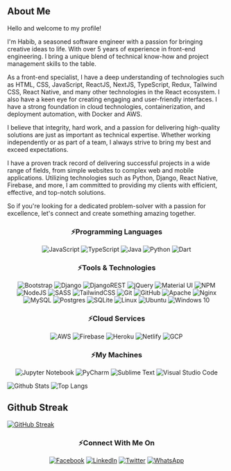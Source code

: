 <h2 align="left">About Me</h2>
<div align="left">
<p>Hello and welcome to my profile!</p>

<p>I'm Habib, a seasoned software engineer with a passion for bringing creative ideas to life. With over 5 years of experience in front-end engineering. I bring a unique blend of technical know-how and project management skills to the table.</p>

<p>As a front-end specialist, I have a deep understanding of technologies such as HTML, CSS, JavaScript, ReactJS, NextJS, TypeScript, Redux, Tailwind CSS, React Native, and many other technologies in the React ecosystem. I also have a keen eye for creating engaging and user-friendly interfaces. I have a strong foundation in cloud technologies, containerization, and deployment automation, with Docker and AWS.</p>

<p>I believe that integrity, hard work, and a passion for delivering high-quality solutions are just as important as technical expertise. Whether working independently or as part of a team, I always strive to bring my best and exceed expectations.</p>

<p>I have a proven track record of delivering successful projects in a wide range of fields, from simple websites to complex web and mobile applications. Utilizing technologies such as Python, Django, React Native, Firebase, and more, I am committed to providing my clients with efficient, effective, and top-notch solutions.</p>

<p>So if you're looking for a dedicated problem-solver with a passion for excellence, let's connect and create something amazing together.</p>
</div>

<h3 align="center">⚡Programming Languages</h3>
<p align="center">
  <img
    alt="JavaScript"
    src="https://img.shields.io/badge/javascript-%23323330.svg?style=for-the-badge&logo=javascript&logoColor=%23F7DF1E"
  />
  <img
    alt="TypeScript"
    src="https://img.shields.io/badge/typescript-%23007ACC.svg?style=for-the-badge&logo=typescript&logoColor=white"
  />
  <img
    alt="Java"
    src="https://img.shields.io/badge/java-%23ED8B00.svg?style=for-the-badge&logo=java&logoColor=white"
  />
  <img
    alt="Python"
    src="https://img.shields.io/badge/python-3670A0?style=for-the-badge&logo=python&logoColor=ffdd54"
  />
  <img
    alt="Dart"
    src="https://img.shields.io/badge/dart-%230175C2.svg?style=for-the-badge&logo=dart&logoColor=white"
  />
</p>

<h3 align="center">⚡Tools & Technologies</h3>
<p align="center">
  <img
    alt="Bootstrap"
    src="https://img.shields.io/badge/bootstrap-%23563D7C.svg?style=for-the-badge&logo=bootstrap&logoColor=white"
  />
  <img
    alt="Django"
    src="https://img.shields.io/badge/django-%23092E20.svg?style=for-the-badge&logo=django&logoColor=white"
  />
  <img
    alt="DjangoREST"
    src="https://img.shields.io/badge/DJANGO-REST-ff1709?style=for-the-badge&logo=django&logoColor=white&color=ff1709&labelColor=gray"
  />
  <img
    alt="jQuery"
    src="https://img.shields.io/badge/jquery-%230769AD.svg?style=for-the-badge&logo=jquery&logoColor=white"
  />
  <img
    alt="Material UI"
    src="https://img.shields.io/badge/materialui-%230081CB.svg?style=for-the-badge&logo=material-ui&logoColor=white"
  />
  <img
    alt="NPM"
    src="https://img.shields.io/badge/NPM-%23000000.svg?style=for-the-badge&logo=npm&logoColor=white"
  />
  <img
    alt="NodeJS"
    src="https://img.shields.io/badge/node.js-%2343853D.svg?style=for-the-badge&logo=node.js&logoColor=white"
  />
  <img
    alt="SASS"
    src="https://img.shields.io/badge/SASS-hotpink.svg?style=for-the-badge&logo=SASS&logoColor=white"
  />
  <img
    alt="TailwindCSS"
    src="https://img.shields.io/badge/tailwindcss-%2338B2AC.svg?style=for-the-badge&logo=tailwind-css&logoColor=white"
  />
  <img
    alt="Git"
    src="https://img.shields.io/badge/git-%23F05033.svg?style=for-the-badge&logo=git&logoColor=white"
  />
  <img
    alt="GitHub"
    src="https://img.shields.io/badge/github-%23121011.svg?style=for-the-badge&logo=github&logoColor=white"
  />
  <img
    alt="Apache"
    src="https://img.shields.io/badge/apache-%23D42029.svg?style=for-the-badge&logo=apache&logoColor=white"
  />
  <img
    alt="Nginx"
    src="https://img.shields.io/badge/nginx-%23009639.svg?style=for-the-badge&logo=nginx&logoColor=white"
  />
  <img
    alt="MySQL"
    src="https://img.shields.io/badge/mysql-%2300f.svg?style=for-the-badge&logo=mysql&logoColor=white"
  />
  <img
    alt="Postgres"
    src="https://img.shields.io/badge/postgres-%23316192.svg?style=for-the-badge&logo=postgresql&logoColor=white"
  />
  <img
    alt="SQLite"
    src="https://img.shields.io/badge/sqlite-%2307405e.svg?style=for-the-badge&logo=sqlite&logoColor=white"
  />
  <img
    alt="Linux"
    src="https://img.shields.io/badge/Linux-FCC624?style=for-the-badge&logo=linux&logoColor=black"
  />
  <img
    alt="Ubuntu"
    src="https://img.shields.io/badge/Ubuntu-E95420?style=for-the-badge&logo=ubuntu&logoColor=white"
  />
  <img
    alt="Windows 10"
    src="https://img.shields.io/badge/Windows-0078D6?style=for-the-badge&logo=windows&logoColor=white"
  />
</p>

<h3 align="center">⚡Cloud Services</h3>
<p align="center">
  <img
    alt="AWS"
    src="https://img.shields.io/badge/AWS-%23FF9900.svg?style=for-the-badge&logo=amazon-aws&logoColor=white"
  />
  <img
    alt="Firebase"
    src="https://img.shields.io/badge/firebase-%23039BE5.svg?style=for-the-badge&logo=firebase"
  />
  <img
    alt="Heroku"
    src="https://img.shields.io/badge/heroku-%23430098.svg?style=for-the-badge&logo=heroku&logoColor=white"
  />
  <img
    alt="Netlify"
    src="https://img.shields.io/badge/netlify-%23000000.svg?style=for-the-badge&logo=netlify&logoColor=#00C7B7"
  />
  <img
    alt="GCP"
    src="https://img.shields.io/badge/gcp-%23000000.svg?style=for-the-badge&logo=gcp&logoColor=#00C7B7"
  />
</p>

<h3 align="center">⚡My Machines</h3>
<p align="center">
  <img
    alt="Jupyter Notebook"
    src="https://img.shields.io/badge/jupyter-%23FA0F00.svg?style=for-the-badge&logo=jupyter&logoColor=white"
  />
  <img
    alt="PyCharm"
    src="https://img.shields.io/badge/pycharm-143?style=for-the-badge&logo=pycharm&logoColor=black&color=black&labelColor=green"
  />
  <img
    alt="Sublime Text"
    src="https://img.shields.io/badge/sublime_text-%23575757.svg?style=for-the-badge&logo=sublime-text&logoColor=important"
  />
  <img
    alt="Visual Studio Code"
    src="https://img.shields.io/badge/VisualStudioCode-0078d7.svg?style=for-the-badge&logo=visual-studio-code&logoColor=white"
  />
</p>

![Github
Stats](https://github-readme-stats.vercel.app/api?username=oyerohabib&count_private=true&show_icons=true&include_all_commits=true)
![Top
Langs](https://github-readme-stats.vercel.app/api/top-langs/?username=oyerohabib&hide=TeX&layout=compact)
## Github Streak
[![GitHub Streak](https://github-readme-streak-stats.herokuapp.com?user=Ubaydah&theme=dark&hide_border=true)](https://git.io/streak-stats)

<h3 align="center">⚡Connect With Me On</h3>
<p align="center">
  <a href="https://facebook.com/habib.oyero/"
    ><img
      alt="Facebook"
      src="https://img.shields.io/badge/Facebook-%231877F2.svg?style=for-the-badge&logo=Facebook&logoColor=white"
  /></a>
  <a href="https://www.linkedin.com/in/oyerohabib/"
    ><img
      alt="LinkedIn"
      src="https://img.shields.io/badge/linkedin-%230077B5.svg?style=for-the-badge&logo=linkedin&logoColor=white"
  /></a>
  <a href="https://twitter.com/HabibOyero"
    ><img
      alt="Twitter"
      src="https://img.shields.io/badge/twitter-%230077B5.svg?style=for-the-badge&logo=Twitter&logoColor=white"
  /></a>
  <a href="https://wa.me/+2347019951241"
    ><img
      alt="WhatsApp"
      src="https://img.shields.io/badge/WhatsApp-25D366?style=for-the-badge&logo=whatsapp&logoColor=white"
  /></a>
</p>
